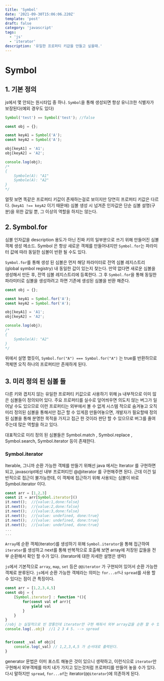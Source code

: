 ```yaml
---
title: 'Symbol'
date: '2021-09-30T15:06:06.220Z'
template: 'post'
draft: false
category: 'javascript'
tags:
  - 'js'
  - 'iterator'
description: '유일한 프로퍼티 키값을 만들고 싶을때.'
---
```


# Symbol

## 1. 기본 정의

js에서 몇 안되는 원시타입 중 하나. `Symbol`을 통해 생성되면 항상 유니크한 식별자가 보장된다(예외 경우도 있다)

```javascript
Symbol('test') == Symbol('test'); //false

const obj = {};

const keyA1 = Symbol('A');
const keyA2 = Symbol('A');

obj[keyA1] = 'A1';
obj[keyA2] = 'A2';

console.log(obj);
/*
{
    Symbole(A): "A1"
    Symbole(A): "A2"
}
*/
```

얼핏 보면 똑같은 프로퍼티 키값이 존재하는걸로 보이지만 당연히 프로퍼티 키값은 다르다. (`keyA1 !== keyA2` 이기 때문에) 심볼 생성 시 넘겨준 인자값은 단순 심볼 설명(구분)을 위한 값일 뿐, 그 이상의 역할을 하지는 않는다.

## 2. Symbol.for

심볼 인자값을 description 용도가 아닌 진짜 키의 일부분으로 쓰기 위해 만들어진 심볼 객체 생성 메소드. Symbol 은 항상 새로운 객체를 만들어내지만 `Symbol.for`는 파라미터 값에 따라 동일한 심볼이 반환 될 수도 있다.

`Symbol.for`를 통해 생성 된 심볼은 먼저 해당 파라미터로 전역 심볼 레지스트리(global symbol registry) 내 동일한 값이 있는지 찾는다. 만약 없다면 새로운 심볼을 생성해서 만든 후, 전역 심볼 레지스트리에 등록한다. 그 후 `Symbol.for`을 통해 동일한 파라미터로 심볼을 생성하려고 하면 기존에 생성된 심볼을 반환 해준다.

```javascript
const obj = {};

const keyA1 = Symbol.for('A');
const keyA2 = Symbol.for('A');

obj[keyA1] = 'A1';
obj[keyA2] = 'A2';

console.log(obj);
/*
{
    Symbole(A): "A2"
}
*/
```

위에서 설명 했듯이, `Symbol.for("A") === Symbol.for("A")` 는 true를 반환하므로 객체엔 오직 하나의 프로퍼티만 존재하게 된다.

## 3. 미리 정의 된 심볼 들

다른 키와 겹치지 않는 유일한 프로퍼티 키값으로 사용하기 위해 js 내부적으로 이미 많은 심볼들이 정의되어 있다. 주요 프로퍼티를 실수로 덮어씌우면 의도치 않는 버그가 일어날 수도 있으므로 이런 프로퍼티는 외부에서 볼 수 없게 시스템 적으로 숨겨놓고 오직 미리 정의된 심볼을 통해서만 접근 할 수 있게끔 만들어놓으면, 개발자가 필요할때 정의 된 심볼을 통해 분명한 목적을 가지고 접근 한 것이라 판단 할 수 있으므로 버그를 줄여주는데 많은 역할을 하고 있다.

대표적으로 미리 정의 된 심볼들은 Symbol.match , Symbol.replace , Symbol.search, Symbol.iterator 등이 존재한다.

### Symbol.iterator

Iterable, 그니까 순환 가능한 객체를 만들기 위해선 java 에서는 Iterator 를 구현하면 되고, javascript에선 내부 프로퍼티인 @@iterator 를 구현해주면 된다. 근데 이건 일반적으로 접근이 불가능한데, 이 객체에 접근하기 위해 사용되는 심볼이 바로 Symbol.iterator 이다.

```javascript
const arr = [1,2,3]
const it = arr[Symbol.iterator]()
it.next();  //{value:1,done:false}
it.next();  //{value:2,done:false}
it.next();  //{value:3,done:false}
it.next();  //{value: undefined, done:true}
it.next();  //{value: undefined, done:true}
it.next();  //{value: undefined, done:true}
...
...
```

`Array`에 순환 객체(iterator)를 생성하기 위해 `Symbol.iterator`을 통해 접근하여 `iterator`를 생성하고 next를 통해 반복적으로 호출해 보면 array에 저장된 값들을 전부 순환해서 확인 할 수가 있다. (iterator에 대한 자세한 설명은 생략)

`js`에서 기본적으로 `array`, `map`, `set` 등은 `@@iterator` 가 구현되어 있어서 순환 가능한 객체로 분류된다. `js`에서 순환 가능한 객체라는 의미는 `for...of`나 `spread`를 사용 할 수 있다는 점이 큰 특징이다.

```javascript
const arr = [1,2,3,4,5]
const obj = {
    [Symbol.iterator] : function *(){
        for(const val of arr){
            yield val
        }
    }
}
//obj 는 실질적으로 빈 깡통인데 iterator만 구현 해줘서 외부 array값을 순환 할 수 있게 만들 수 있다.
console.log(..obj)  //1 2 3 4 5. --> spread


for(const _val of obj){
    console.log(_val) // 1,2,3,4,5 가 순서대로 출력된다.
}
```

generator 문법은 이미 포스트 해놓은 것이 있으니 생략하고, 이런식으로 `iterator`만 구현해서 외부객체를 마치 내가 가지고 있는것처럼 프로퍼티를 만들어 놓을 수가 있다.
다시 말하지만 `spread`, `for...of`는 iterator(`@@iterator`)에 의존하게 된다.
